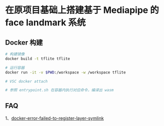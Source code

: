 # 在原项目基础上搭建基于 Mediapipe 的 face landmark 系统

## Docker 构建

```sh
# 构建镜像
docker build -t tflite tflite

# 运行容器
docker run -it -v $PWD:/workspace -w /workspace tflite

# VSC docker attach

# 参照 entrypoint.sh 在容器内执行对应命令，编译出 wasm
```

## FAQ

1、[docker-error-failed-to-register-layer-symlink](https://stackoverflow.com/questions/44942790/docker-error-failed-to-register-layer-symlink)
